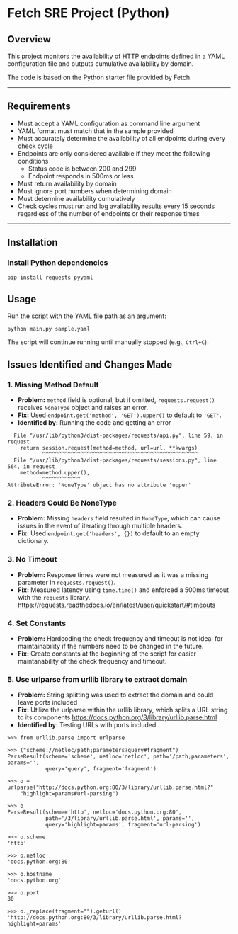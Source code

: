 # Fetch SRE Project (Python)

## Overview

This project monitors the availability of HTTP endpoints defined in a YAML configuration file and outputs cumulative availability by domain.

The code is based on the Python starter file provided by Fetch.

---

##  Requirements 

- Must accept a YAML configuration as command line argument
- YAML format must match that in the sample provided
- Must accurately determine the availability of all endpoints during every check cycle
- Endpoints are only considered available if they meet the following conditions
    - Status code is between 200 and 299
    - Endpoint responds in 500ms or less
- Must return availability by domain
- Must ignore port numbers when determining domain
- Must determine availability cumulatively
- Check cycles must run and log availability results every 15 seconds regardless of the number of endpoints or their response times

---

## Installation

### Install Python dependencies

```
pip install requests pyyaml
```

## Usage

Run the script with the YAML file path as an argument:
```
python main.py sample.yaml
```
The script will continue running until manually stopped (e.g., `Ctrl+C`).

## Issues Identified and Changes Made

### 1. Missing Method Default

- **Problem:** `method` field is optional, but if omitted, `requests.request()` receives `NoneType` object and raises an error.
- **Fix:** Used `endpoint.get('method', 'GET').upper()` to default to `'GET'`.
- **Identified by:** Running the code and getting an error
```
  File "/usr/lib/python3/dist-packages/requests/api.py", line 59, in request
    return session.request(method=method, url=url, **kwargs)
           ^^^^^^^^^^^^^^^^^^^^^^^^^^^^^^^^^^^^^^^^^^^^^^^^^
  File "/usr/lib/python3/dist-packages/requests/sessions.py", line 564, in request
    method=method.upper(),
           ^^^^^^^^^^^^
AttributeError: 'NoneType' object has no attribute 'upper'
```

### 2. Headers Could Be NoneType

- **Problem:** Missing `headers` field resulted in `NoneType`, which can cause issues in the event of iterating through multiple headers.
- **Fix:** Used `endpoint.get('headers', {})` to default to an empty dictionary.

### 3. No Timeout

- **Problem:** Response times were not measured as it was a missing parameter in `requests.request()`. 
- **Fix:** Measured latency using `time.time()` and enforced a 500ms timeout with the `requests` library.
https://requests.readthedocs.io/en/latest/user/quickstart/#timeouts

### 4. Set Constants

- **Problem:** Hardcoding the check frequency and timeout is not ideal for maintainability if the numbers need to be changed in the future.
- **Fix:** Create constants at the beginning of the script for easier maintanability of the check frequency and timeout.


### 5. Use urlparse from urllib library to extract domain

- **Problem:** String splitting was used to extract the domain and could leave ports included
- **Fix:** Utilize the urlparse within the urllib library, which splits a URL string to its components
https://docs.python.org/3/library/urllib.parse.html
- **Identified by:** Testing URLs with ports included
```
>>> from urllib.parse import urlparse

>>> ("scheme://netloc/path;parameters?query#fragment")
ParseResult(scheme='scheme', netloc='netloc', path='/path;parameters', params='',
            query='query', fragment='fragment')

>>> o = urlparse("http://docs.python.org:80/3/library/urllib.parse.html?"
    "highlight=params#url-parsing")

>>> o
ParseResult(scheme='http', netloc='docs.python.org:80',
            path='/3/library/urllib.parse.html', params='',
            query='highlight=params', fragment='url-parsing')

>>> o.scheme
'http'

>>> o.netloc
'docs.python.org:80'

>>> o.hostname
'docs.python.org'

>>> o.port
80

>>> o._replace(fragment="").geturl()
'http://docs.python.org:80/3/library/urllib.parse.html?highlight=params'
```
